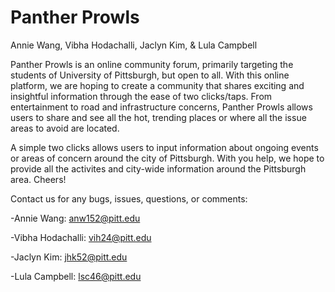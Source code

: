 # Panther Prowls
Annie Wang, Vibha Hodachalli, Jaclyn Kim, & Lula Campbell

Panther Prowls is an online community forum, primarily targeting the students of University of Pittsburgh, but open to all. With this online platform, we are hoping to create a community that shares exciting and insightful information through the ease of two clicks/taps. From entertainment to road and infrastructure concerns, Panther Prowls allows users to share and see all the hot, trending places or where all the issue areas to avoid are located.

A simple two clicks allows users to input information about ongoing events or areas of concern around the city of Pittsburgh. With you help, we hope to provide all the activites and city-wide information around the Pittsburgh area. Cheers!


Contact us for any bugs, issues, questions, or comments:

-Annie Wang: anw152@pitt.edu

-Vibha Hodachalli: vih24@pitt.edu

-Jaclyn Kim: jhk52@pitt.edu

-Lula Campbell: lsc46@pitt.edu
